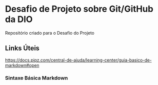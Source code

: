 # Desafio de Projeto sobre Git/GitHub da DIO
Repositório criado para o Desafio do Projeto
## Links Úteis 
https://docs.pipz.com/central-de-ajuda/learning-center/guia-basico-de-markdown#open
### Sintaxe Básica Markdown
